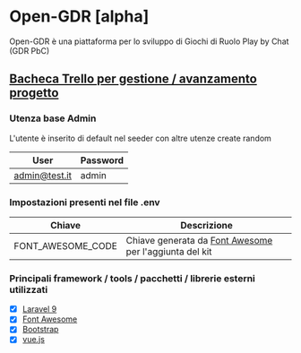 # Open-GDR [alpha]

Open-GDR è una piattaforma per lo sviluppo di Giochi di Ruolo Play by Chat (GDR PbC)

## [Bacheca Trello per gestione / avanzamento progetto](https://trello.com/b/dz0MR8W0/open-gdr)

### Utenza base Admin

L'utente è inserito di default nel seeder con altre utenze create random

| User          | Password |
| ------------- | -------- |
| admin@test.it | admin    |

### Impostazioni presenti nel file .env

| Chiave            | Descrizione                                                                        |
| ----------------- | ---------------------------------------------------------------------------------- |
| FONT_AWESOME_CODE | Chiave generata da [Font Awesome](https://fontawesome.com/) per l'aggiunta del kit |

### Principali framework / tools / pacchetti / librerie esterni utilizzati

-   [x] [Laravel 9](https://laravel.com/)
-   [x] [Font Awesome](https://fontawesome.com/)
-   [x] [Bootstrap](https://getbootstrap.com/)
-   [x] [vue.js](https://vuejs.org/)
